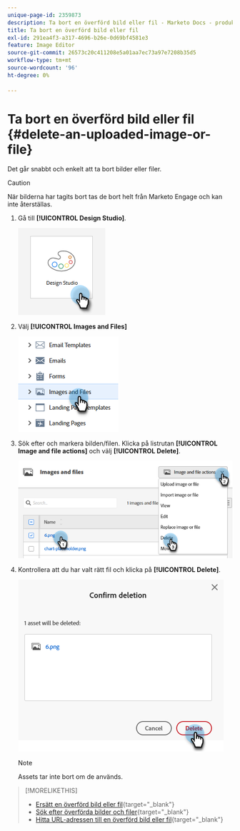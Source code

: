 ```yaml
---
unique-page-id: 2359873
description: Ta bort en överförd bild eller fil - Marketo Docs - produktdokumentation
title: Ta bort en överförd bild eller fil
exl-id: 291ea4f3-a317-4696-b26e-0d69bf4581e3
feature: Image Editor
source-git-commit: 26573c20c411208e5a01aa7ec73a97e7208b35d5
workflow-type: tm+mt
source-wordcount: '96'
ht-degree: 0%

---
```


# Ta bort en överförd bild eller fil {#delete-an-uploaded-image-or-file}

Det går snabbt och enkelt att ta bort bilder eller filer.

>[!CAUTION]
>
>När bilderna har tagits bort tas de bort helt från Marketo Engage och kan inte återställas.

1. Gå till **[!UICONTROL Design Studio]**.

   ![](assets/delete-an-uploaded-image-or-file-1.png)

1. Välj **[!UICONTROL Images and Files]**

   ![](assets/delete-an-uploaded-image-or-file-2.png)

1. Sök efter och markera bilden/filen. Klicka på listrutan **[!UICONTROL Image and file actions]** och välj **[!UICONTROL Delete]**.

   ![](assets/delete-an-uploaded-image-or-file-3.png)

1. Kontrollera att du har valt rätt fil och klicka på **[!UICONTROL Delete]**.

   ![](assets/delete-an-uploaded-image-or-file-4.png)

   >[!NOTE]
   >
   >Assets tar inte bort om de används.

>[!MORELIKETHIS]
>
>* [Ersätt en överförd bild eller fil](/help/marketo/product-docs/demand-generation/images-and-files/replace-an-uploaded-image-or-file.md){target="_blank"}
>* [Sök efter överförda bilder och filer](/help/marketo/product-docs/demand-generation/images-and-files/search-uploaded-images-and-files.md){target="_blank"}
>* [Hitta URL-adressen till en överförd bild eller fil](/help/marketo/product-docs/demand-generation/images-and-files/find-the-url-of-an-uploaded-image-or-file.md){target="_blank"}
